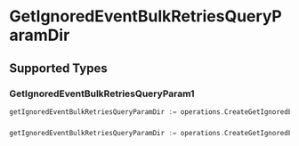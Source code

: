 # GetIgnoredEventBulkRetriesQueryParamDir


## Supported Types

### GetIgnoredEventBulkRetriesQueryParam1

```go
getIgnoredEventBulkRetriesQueryParamDir := operations.CreateGetIgnoredEventBulkRetriesQueryParamDirGetIgnoredEventBulkRetriesQueryParam1(operations.GetIgnoredEventBulkRetriesQueryParam1{/* values here */})
```

### 

```go
getIgnoredEventBulkRetriesQueryParamDir := operations.CreateGetIgnoredEventBulkRetriesQueryParamDirArrayOfgetIgnoredEventBulkRetriesQueryParamBulkRetryIgnoredEventsDir2([]operations.GetIgnoredEventBulkRetriesQueryParamBulkRetryIgnoredEventsDir2{/* values here */})
```

